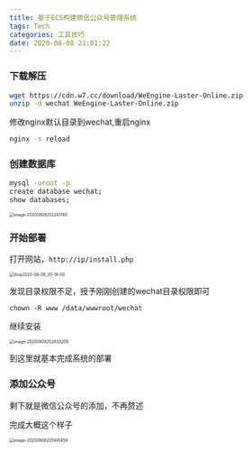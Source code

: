 ```yaml
---
title: 基于ECS构建微信公众号管理系统
tags: Tech
categories: 工具技巧
date: 2020-08-08 21:01:22
---
```


### 下载解压

```bash
wget https://cdn.w7.cc/download/WeEngine-Laster-Online.zip
unzip -d wechat WeEngine-Laster-Online.zip
```

修改nginx默认目录到wechat,重启nginx

```bash
nginx -s reload
```

### 创建数据库

```bash
mysql -uroot -p
create database wechat;
show databases;
```

<img src="https://oss.oldzhg.com/uPic/image-20200808202241760.png" alt="image-20200808202241760" style="zoom:50%;" />

### 开始部署

打开网站，`http://ip/install.php`

<img src="https://pic.oldzhg.com/uPic/Xnip2020-08-08_20-18-00.jpg" alt="Xnip2020-08-08_20-18-00" style="zoom:50%;" />

发现目录权限不足，授予刚刚创建的wechat目录权限即可

```text
chown -R www /data/wwwroot/wechat
```

继续安装

<img src="https://pic.oldzhg.com/uPic/image-20200808202633209.png" alt="image-20200808202633209" style="zoom:50%;" />

到这里就基本完成系统的部署

### 添加公众号

剩下就是微信公众号的添加，不再赘述

完成大概这个样子

<img src="https://pic.oldzhg.com/uPic/image-20200808205941459.png" alt="image-20200808205941459" style="zoom:50%;" />


 